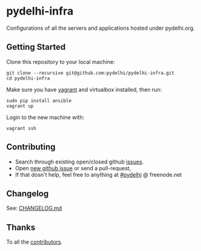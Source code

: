 # pydelhi-infra

Configurations of all the servers and applications hosted under pydelhi.org.

## Getting Started

Clone this repository to your local machine:

```shell
git clone --recursive git@github.com:pydelhi/pydelhi-infra.git
cd pydelhi-infra
```

Make sure you have [vagrant] and virtualbox installed, then run:

```shell
sudo pip install ansible
vagrant up
```

Login to the new machine with:

```shell
vagrant ssh
```

[vagrant]: https://www.vagrantup.com/downloads.html

## Contributing

- Search through existing open/closed github [issues].
- Open [new github issue] or send a pull-request, 
- If that dosn't help, feel free to anything at [#pydelhi][pydelhi-irc] @ freenode.net

## Changelog

See: [CHANGELOG.md][changelog]

## Thanks

To all the [contributors].

[contributors]: ./CONTRIBUTORS.txt
[changelog]: CHANGELOG.md
[pydelhi-irc]: http://bit.ly/pydelhi-irc
[issues]: ./issues
[new github issue]: ./issues/new
